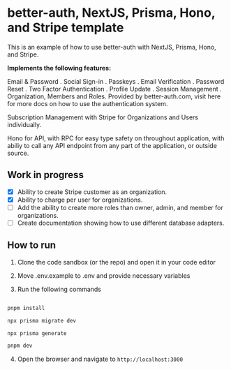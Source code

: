 
# better-auth, NextJS, Prisma, Hono, and Stripe template

  

This is an example of how to use better-auth with NextJS, Prisma, Hono, and Stripe.
  

**Implements the following features:**

Email & Password . Social Sign-in . Passkeys . Email Verification . Password Reset . Two Factor Authentication . Profile Update . Session Management . Organization, Members and Roles. Provided by better-auth.com, visit here for more docs on how to use the authentication system.

Subscription Management with Stripe for Organizations and Users individually.

Hono for API, with RPC for easy type safety on throughout application, with abiliy to call any API endpoint from any part of the application, or outside source.

  
  
## Work in progress

 

 - [x] Ability to create Stripe customer as an organization.
 - [x] Ability to charge per user for organizations.
 - [ ] Add the ability to create more roles than owner, admin, and member for organizations.
 - [ ] Create documentation showing how to use different database adapters.

## How to run

  

1. Clone the code sandbox (or the repo) and open it in your code editor

2. Move .env.example to .env and provide necessary variables

3. Run the following commands

```bash

pnpm install

npx prisma migrate dev

npx prisma generate

pnpm dev

```

4. Open the browser and navigate to `http://localhost:3000`
